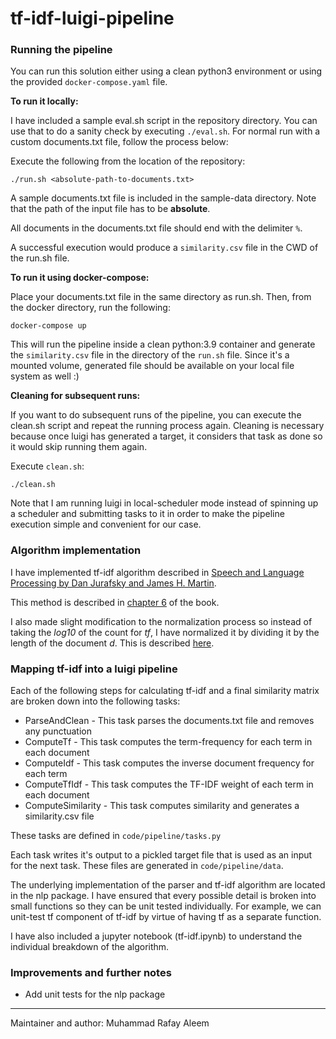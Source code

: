 # tf-idf-luigi-pipeline

### Running the pipeline
You can run this solution either using a clean python3 environment or using the provided `docker-compose.yaml` file.

**To run it locally:**

I have included a sample eval.sh script in the repository directory. You can use that to do a sanity check by executing `./eval.sh`. For normal run with a custom documents.txt file, follow the process below:

Execute the following from the location of the repository:
```
./run.sh <absolute-path-to-documents.txt>
```

A sample documents.txt file is included in the sample-data directory. Note that the path of the input file has to be **absolute**.

All documents in the documents.txt file should end with the delimiter `%`.

A successful execution would produce a `similarity.csv` file in the CWD of the run.sh file.

**To run it using docker-compose:**

Place your documents.txt file in the same directory as run.sh. Then, from the docker directory, run the following:
```
docker-compose up
```
This will run the pipeline inside a clean python:3.9 container and generate the `similarity.csv` file in the directory of the `run.sh` file. Since it's a mounted volume, generated file should be available on your local file system as well :)


**Cleaning for subsequent runs:**

If you want to do subsequent runs of the pipeline, you can execute the clean.sh script and repeat the running process again. Cleaning is necessary because once luigi has generated a target, it considers that task as done so it would skip running them again.

Execute `clean.sh`:
```
./clean.sh
```

Note that I am running luigi in local-scheduler mode instead of spinning up a scheduler and submitting tasks to it in order to make the pipeline execution simple and convenient for our case.

### Algorithm implementation

I have implemented tf-idf algorithm described in [Speech and Language Processing by Dan Jurafsky and James H. Martin](https://web.stanford.edu/~jurafsky/slp3/).

This method is described in [chapter 6](https://web.stanford.edu/~jurafsky/slp3/6.pdf) of the book.

I also made slight modification to the normalization process so instead of taking the _log10_ of the count for _tf_, I have normalized it by dividing it by the length of the document _d_. This is described [here](http://www.tfidf.com/).

### Mapping tf-idf into a luigi pipeline

Each of the following steps for calculating tf-idf and a final similarity matrix are broken down into the following tasks:
- ParseAndClean - This task parses the documents.txt file and removes any punctuation
- ComputeTf - This task computes the term-frequency for each term in each document
- ComputeIdf - This task computes the inverse document frequency for each term
- ComputeTfIdf - This task computes the TF-IDF weight of each term in each document
- ComputeSimilarity - This task computes similarity and generates a similarity.csv file 

These tasks are defined in `code/pipeline/tasks.py`

Each task writes it's output to a pickled target file that is used as an input for the next task. These files are generated in `code/pipeline/data`.

The underlying implementation of the parser and tf-idf algorithm are located in the nlp package. I have ensured that every possible detail is broken into small functions so they can be unit tested individually. For example, we can unit-test tf component of tf-idf by virtue of having tf as a separate function.

I have also included a jupyter notebook (tf-idf.ipynb) to understand the individual breakdown of the algorithm.

### Improvements and further notes

- Add unit tests for the nlp package


---
Maintainer and author: Muhammad Rafay Aleem

